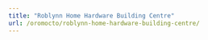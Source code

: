 ```yaml
---
title: "Roblynn Home Hardware Building Centre"
url: /oromocto/roblynn-home-hardware-building-centre/
---
```


